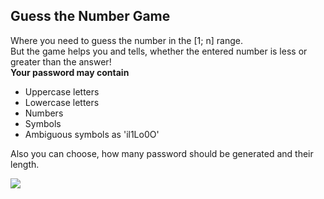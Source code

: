 ## Guess the Number Game 
Where you need to guess the number in the [1; n] range.</br>But the game helps you and tells, whether the entered number is less or greater than the answer!  
**Your password may contain**
- Uppercase letters
- Lowercase letters
- Numbers
- Symbols
- Ambiguous symbols as 'il1Lo0O'

Also you can choose, how many password should be generated and their length.

<img src="https://i.pinimg.com/originals/eb/17/d0/eb17d0925c49ef13af6e84cdfeaad079.gif">
